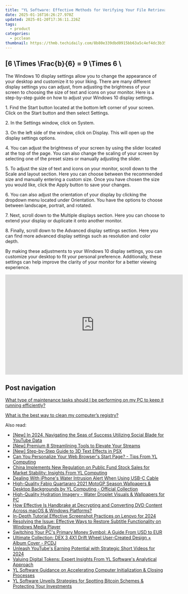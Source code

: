 ```yaml
---
title: "YL Software: Effective Methods for Verifying Your File Retrieval Strategy"
date: 2025-01-16T16:26:27.970Z
updated: 2025-01-20T17:36:11.226Z
tags:
  - product
categories:
  - pcclean
thumbnail: https://thmb.techidaily.com/8b80e339dbd0915bb63a5c4ef4dc3b35128d5a8fefa5d8cd2d10ef2a2fa6ce03.jpg
---
```


## \[6 \Times \Frac{b}{6} = 9 \Times 6 \

The Windows 10 display settings allow you to change the appearance of your desktop and customize it to your liking. There are many different display settings you can adjust, from adjusting the brightness of your screen to choosing the size of text and icons on your monitor. Here is a step-by-step guide on how to adjust your Windows 10 display settings. 

1\. Find the Start button located at the bottom left corner of your screen. Click on the Start button and then select Settings.

2\. In the Settings window, click on System.

3\. On the left side of the window, click on Display. This will open up the display settings options. 

4\. You can adjust the brightness of your screen by using the slider located at the top of the page. You can also change the scaling of your screen by selecting one of the preset sizes or manually adjusting the slider.

5\. To adjust the size of text and icons on your monitor, scroll down to the Scale and layout section. Here you can choose between the recommended size and manually entering a custom size. Once you have chosen the size you would like, click the Apply button to save your changes.

6\. You can also adjust the orientation of your display by clicking the dropdown menu located under Orientation. You have the options to choose between landscape, portrait, and rotated.

7\. Next, scroll down to the Multiple displays section. Here you can choose to extend your display or duplicate it onto another monitor.

8\. Finally, scroll down to the Advanced display settings section. Here you can find more advanced display settings such as resolution and color depth. 

By making these adjustments to your Windows 10 display settings, you can customize your desktop to fit your personal preference. Additionally, these settings can help improve the clarity of your monitor for a better viewing experience.

<!-- affiliate ads begin -->
<iframe width="560" height="315" src="https://www.youtube.com/embed/DCARjc5g5VI?si=9OfovbKBrpoJeXTY" title="YouTube video player" frameborder="0" allow="accelerometer; autoplay; clipboard-write; encrypted-media; gyroscope; picture-in-picture; web-share" referrerpolicy="strict-origin-when-cross-origin" allowfullscreen></iframe>
<!-- affiliate ads end -->

## Post navigation

[What type of maintenance tasks should I be performing on my PC to keep it running efficiently?](https://tools.techidaily.com/pcclean/products/)

[What is the best way to clean my computer’s registry?](https://tools.techidaily.com/pcclean/products/)

<ins class="adsbygoogle"
     style="display:block"
     data-ad-format="autorelaxed"
     data-ad-client="ca-pub-7571918770474297"
     data-ad-slot="1223367746"></ins>

<ins class="adsbygoogle"
     style="display:block"
     data-ad-client="ca-pub-7571918770474297"
     data-ad-slot="8358498916"
     data-ad-format="auto"
     data-full-width-responsive="true"></ins>

<span class="atpl-alsoreadstyle">Also read:</span>
<div><ul>
<li><a href="https://youtube-web.techidaily.com/n-2024-navigating-the-seas-of-success-utilizing-social-blade-for-youtube-data/"><u>[New] In 2024, Navigating the Seas of Success Utilizing Social Blade for YouTube Data</u></a></li>
<li><a href="https://extra-approaches.techidaily.com/new-premium-8-streamlining-tools-to-elevate-your-streams/"><u>[New] Premium 8 Streamlining Tools to Elevate Your Streams</u></a></li>
<li><a href="https://article-files.techidaily.com/new-step-by-step-guide-to-3d-text-effects-in-psx/"><u>[New] Step-by-Step Guide to 3D Text Effects in PSX</u></a></li>
<li><a href="https://win-exclusive.techidaily.com/can-you-personalize-your-web-browsers-start-page-tips-from-yl-computing/"><u>Can You Personalize Your Web Browser's Start Page? - Tips From YL Computing</u></a></li>
<li><a href="https://win-exclusive.techidaily.com/china-implements-new-regulation-on-public-fund-stock-sales-for-market-stability-insights-from-yl-computing/"><u>China Implements New Regulation on Public Fund Stock Sales for Market Stability: Insights From YL Computing</u></a></li>
<li><a href="https://fox-that.techidaily.com/dealing-with-iphones-water-intrusion-alert-when-using-usb-c-cable/"><u>Dealing With iPhone's Water Intrusion Alert When Using USB-C Cable</u></a></li>
<li><a href="https://win-exclusive.techidaily.com/high-quality-fabio-quartararo-2021-motogp-season-wallpapers-and-desktop-backgrounds-by-yl-computing-official-collection/"><u>High-Quality Fabio Quartararo 2021 MotoGP Season Wallpapers & Desktop Backgrounds by YL Computing - Official Collection</u></a></li>
<li><a href="https://win-exclusive.techidaily.com/high-quality-hydration-imagery-water-droplet-visuals-and-wallpapers-for-pc/"><u>High-Quality Hydration Imagery - Water Droplet Visuals & Wallpapers for PC</u></a></li>
<li><a href="https://discover-help.techidaily.com/how-effective-is-handbrake-at-decrypting-and-converting-dvd-content-across-macos-and-windows-platforms/"><u>How Effective Is Handbrake at Decrypting and Converting DVD Content Across macOS & Windows Platforms?</u></a></li>
<li><a href="https://digital-screen-recording.techidaily.com/in-depth-tutorial-effective-screenshot-practices-on-lenovo-for-2024/"><u>In-Depth Tutorial Effective Screenshot Practices on Lenovo for 2024</u></a></li>
<li><a href="https://win-tutorials.techidaily.com/resolving-the-issue-effective-ways-to-restore-subtitle-functionality-on-windows-media-player/"><u>Resolving the Issue: Effective Ways to Restore Subtitle Functionality on Windows Media Player</u></a></li>
<li><a href="https://win-solutions.techidaily.com/switching-your-pcs-primary-money-symbol-a-guide-from-usd-to-eur/"><u>Switching Your PC's Primary Money Symbol: A Guide From USD to EUR</u></a></li>
<li><a href="https://win-exclusive.techidaily.com/ultimate-collection-dex-3-4x1-drift-wheel-user-created-design-plus-album-cover-pcdj/"><u>Ultimate Collection: DEX 3 4X1 Drift Wheel User-Created Design + Album Cover - PCDJ</u></a></li>
<li><a href="https://facebook-video-footage.techidaily.com/unleash-youtubes-earning-potential-with-strategic-short-videos-for-2024/"><u>Unleash YouTube's Earning Potential with Strategic Short Videos for 2024</u></a></li>
<li><a href="https://win-exclusive.techidaily.com/valuing-digital-tokens-expert-insights-from-yl-softwares-analytical-approach/"><u>Valuing Digital Tokens: Expert Insights From YL Software's Analytical Approach</u></a></li>
<li><a href="https://win-exclusive.techidaily.com/yl-software-guidance-on-accelerating-computer-initialization-and-closing-processes/"><u>YL Software Guidance on Accelerating Computer Initialization & Closing Processes</u></a></li>
<li><a href="https://win-exclusive.techidaily.com/yl-software-unveils-strategies-for-spotting-bitcoin-schemes-and-protecting-your-investments/"><u>YL Software Unveils Strategies for Spotting Bitcoin Schemes & Protecting Your Investments</u></a></li>
</ul></div>

